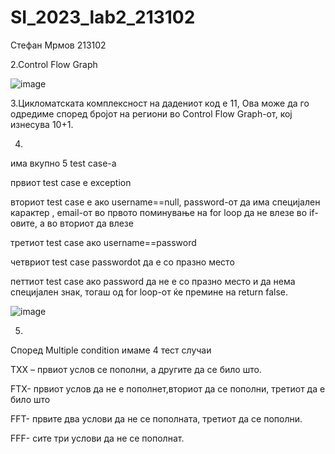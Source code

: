# SI_2023_lab2_213102

Стефан Мрмов 213102

2.Control Flow Graph

![image](https://raw.github.com/StefanMrmov/SI_2023_lab2_213102/assets/126726164/b1def288-fb24-4194-9841-d6d96ce053c0)


3.Цикломатската комплексност на дадениот код е 11, Ова може да го одредиме според бројот на региони во Control Flow Graph-от, кој изнесува 10+1.

4.
има вкупно 5 test case-a

првиот test case е exception

вториот test case е ако username==null, password-от да има специјален карактер , email-от во првото поминување на for loop да не влезе во if-овите, а во вториот да влезе

третиот test case ако username==password

четвриот test case passwordot да е со празно место

петтиот test case ако password да не е со празно место и да нема специјален знак, тогаш од for loop-от  ќе премине на return false.

![image](https://raw.github.com/StefanMrmov/SI_2023_lab2_213102/assets/126726164/831033a0-bef4-4396-ac76-c64b2881a85e)

5.
Според Multiple condition имаме 4 тест случаи

TXX – првиот услов се пополни, а другите да се било што.

FTX- првиот услов да не е пополнет,вториот да се пополни, третиот да е било што

FFT- првите два услови да не се пополната, третиот да се пополни.

FFF- сите три услови да не се пополнат.
